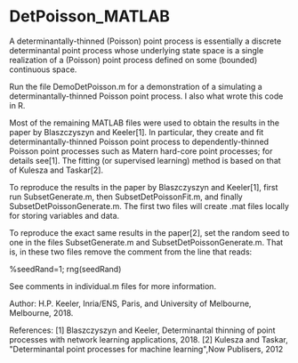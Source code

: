 # DetPoisson_MATLAB

A determinantally-thinned (Poisson) point process is essentially a discrete determinantal point process whose underlying state space is a single realization of a (Poisson) point process defined on some (bounded) continuous space. 

Run the file DemoDetPoisson.m for a demonstration of a simulating a determinantally-thinned Poisson point process. I also what wrote this code in R. 

Most of the remaining MATLAB files were used to obtain the results in the paper by Blaszczyszyn and Keeler[1]. In particular, they create and fit determinantally-thinned Poisson point process to dependently-thinned Poisson point processes such as Matern hard-core point processes; for details see[1]. The fitting (or supervised learning) method is based on that of Kulesza and Taskar[2].

To reproduce the results in the paper by Blaszczyszyn and Keeler[1], first run SubsetGenerate.m, then SubsetDetPoissonFit.m, and finally SubsetDetPoissonGenerate.m. The first two files will create .mat files locally for storing variables and data. 

To reproduce the exact same results in the paper[2], set the random seed to one in the files SubsetGenerate.m and SubsetDetPoissonGenerate.m. That is, in these two files remove the comment from the line that reads:

%seedRand=1; rng(seedRand) 

See comments in individual.m files for more information. 

Author: H.P. Keeler, Inria/ENS, Paris, and University of Melbourne,
Melbourne, 2018.

References:
[1] Blaszczyszyn and Keeler, Determinantal thinning of point processes
with network learning applications, 2018.
[2] Kulesza and Taskar, "Determinantal point processes for machine learning",Now Publisers, 2012
